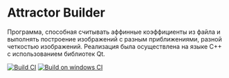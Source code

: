 # Attractor Builder
Программа, способная считывать аффинные коэффициенты из файла и выполнять построение изображений с разным приближениями, разной четкостью изображений. Реализация была осуществлена на языке С++ с использованием библиотек Qt.

[![Build CI](https://github.com/hospitaler17/attractors/actions/workflows/make_main.yml/badge.svg)](https://github.com/hospitaler17/attractors/actions/workflows/make_main.yml)
[![Build on windows CI](https://github.com/hospitaler17/attractors/actions/workflows/build_main_windows.yml/badge.svg)](https://github.com/hospitaler17/attractors/actions/workflows/build_main_windows.yml)
